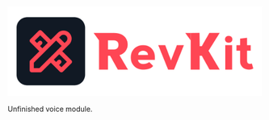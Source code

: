 ![RevKit](https://raw.githubusercontent.com/Revolt-Unofficial-Clients/revkit/master/revkit-header.png)

Unfinished voice module.
